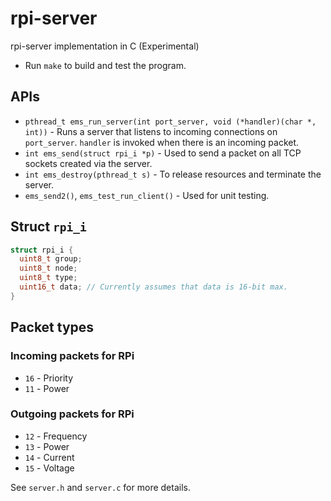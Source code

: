 # rpi-server
rpi-server implementation in C (Experimental)

- Run `make` to build and test the program.

## APIs
- `pthread_t ems_run_server(int port_server, void (*handler)(char *, int))` - Runs a server that listens to incoming connections on `port_server`. `handler` is invoked when there is an incoming packet.
- `int ems_send(struct rpi_i *p)` - Used to send a packet on all TCP sockets created via the server.
- `int ems_destroy(pthread_t s)` - To release resources and terminate the server.
- `ems_send2()`, `ems_test_run_client()` - Used for unit testing.

## Struct `rpi_i`
```c
struct rpi_i {
  uint8_t group;
  uint8_t node;
  uint8_t type;
  uint16_t data; // Currently assumes that data is 16-bit max.
}
```

## Packet types
### Incoming packets for RPi
- `16` - Priority
- `11` - Power
### Outgoing packets for RPi
- `12` - Frequency
- `13` - Power
- `14` - Current
- `15` - Voltage



See `server.h` and `server.c` for more details.
